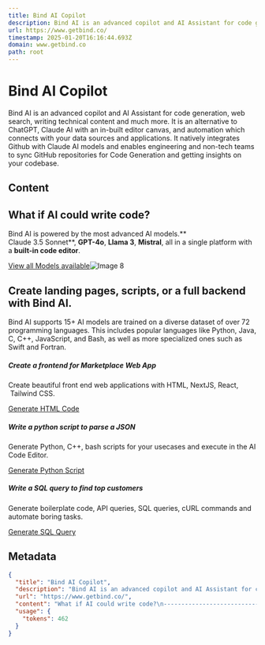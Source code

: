```yaml
---
title: Bind AI Copilot
description: Bind AI is an advanced copilot and AI Assistant for code generation, web search, writing technical content and much more. It is an alternative to ChatGPT, Claude AI with an in-built editor canvas, and automation which connects with your data sources and applications. It natively integrates Github with Claude AI models and enables engineering and non-tech teams to sync GitHub repositories for Code Generation and getting insights on your codebase.
url: https://www.getbind.co/
timestamp: 2025-01-20T16:16:44.693Z
domain: www.getbind.co
path: root
---
```


# Bind AI Copilot


Bind AI is an advanced copilot and AI Assistant for code generation, web search, writing technical content and much more. It is an alternative to ChatGPT, Claude AI with an in-built editor canvas, and automation which connects with your data sources and applications. It natively integrates Github with Claude AI models and enables engineering and non-tech teams to sync GitHub repositories for Code Generation and getting insights on your codebase.


## Content

What if AI could write code?
----------------------------

Bind AI is powered by the most advanced AI models.**  
Claude 3.5 Sonnet**, **GPT-4o**, **Llama 3**, **Mistral**, all in a single platform with a **built-in code editor**.

[View all Models available](https://copilot.getbind.co/chat/code-generation?model=all)![Image 8](https://cdn.prod.website-files.com/650e15fb107e3d4aec2c591a/671c2d8ce6fbff166b3f4aed_Image%208%402x.png)[](https://www.getbind.co/#)

Create landing pages, scripts, or a full backend with Bind AI.
--------------------------------------------------------------

Bind AI supports 15+ AI models are trained on a diverse dataset of over 72 programming languages. This includes popular languages like Python, Java, C, C++, JavaScript, and Bash, as well as more specialized ones such as Swift and Fortran.

##### Create a frontend for Marketplace Web App

Create beautiful front end web applications with HTML, NextJS, React,  Tailwind CSS.

[Generate HTML Code](https://copilot.getbind.co/chat/code-generation?query=Create+a+single+HTML+file+for+a+modern%2C+visually+appealing+web+application+for+a+real+estate+marketplace.+The+app+should+utilize+Tailwind+CSS+components)

##### Write a python script to parse a JSON

Generate Python, C++, bash scripts for your usecases and execute in the AI Code Editor.

[Generate Python Script](https://copilot.getbind.co/chat/code-generation?query=Write+a+python+script+to+parse+a+JSON+and+convert+to+csv)

##### Write a SQL query to find top customers

Generate boilerplate code, API queries, SQL queries, cURL commands and automate boring tasks.

[Generate SQL Query](https://copilot.getbind.co/chat/code-generation?query=Write+a+SQL+query+to+find+the+top+5+customers+by+total+order+amount+in+SQL)

## Metadata

```json
{
  "title": "Bind AI Copilot",
  "description": "Bind AI is an advanced copilot and AI Assistant for code generation, web search, writing technical content and much more. It is an alternative to ChatGPT, Claude AI with an in-built editor canvas, and automation which connects with your data sources and applications. It natively integrates Github with Claude AI models and enables engineering and non-tech teams to sync GitHub repositories for Code Generation and getting insights on your codebase.",
  "url": "https://www.getbind.co/",
  "content": "What if AI could write code?\n----------------------------\n\nBind AI is powered by the most advanced AI models.**  \nClaude 3.5 Sonnet**, **GPT-4o**, **Llama 3**, **Mistral**, all in a single platform with a **built-in code editor**.\n\n[View all Models available](https://copilot.getbind.co/chat/code-generation?model=all)![Image 8](https://cdn.prod.website-files.com/650e15fb107e3d4aec2c591a/671c2d8ce6fbff166b3f4aed_Image%208%402x.png)[](https://www.getbind.co/#)\n\nCreate landing pages, scripts, or a full backend with Bind AI.\n--------------------------------------------------------------\n\nBind AI supports 15+ AI models are trained on a diverse dataset of over 72 programming languages. This includes popular languages like Python, Java, C, C++, JavaScript, and Bash, as well as more specialized ones such as Swift and Fortran.\n\n##### Create a frontend for Marketplace Web App\n\nCreate beautiful front end web applications with HTML, NextJS, React,  Tailwind CSS.\n\n[Generate HTML Code](https://copilot.getbind.co/chat/code-generation?query=Create+a+single+HTML+file+for+a+modern%2C+visually+appealing+web+application+for+a+real+estate+marketplace.+The+app+should+utilize+Tailwind+CSS+components)\n\n##### Write a python script to parse a JSON\n\nGenerate Python, C++, bash scripts for your usecases and execute in the AI Code Editor.\n\n[Generate Python Script](https://copilot.getbind.co/chat/code-generation?query=Write+a+python+script+to+parse+a+JSON+and+convert+to+csv)\n\n##### Write a SQL query to find top customers\n\nGenerate boilerplate code, API queries, SQL queries, cURL commands and automate boring tasks.\n\n[Generate SQL Query](https://copilot.getbind.co/chat/code-generation?query=Write+a+SQL+query+to+find+the+top+5+customers+by+total+order+amount+in+SQL)",
  "usage": {
    "tokens": 462
  }
}
```
